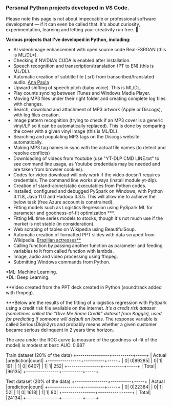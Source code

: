 ### Personal Python projects developed in VS Code. 

Please note this page is not about impeccable or professional software development — if it can even be called that. It's about curiosity, experimentation, learning and letting your creativity run free. 🐍

**Various projects that I've developed in Python, including:**

- AI video/image enhancement with open source code Real-ESRGAN (this is ML/DL*).
- Checking if NVIDIA's CUDA is enabled after installation.
- Speech recognition and transcription/translation (PT to EN) (this is ML/DL).
- Automatic creation of subtitle file (.srt) from transcribed/translated audio. [Ana Paula](https://drive.google.com/file/d/1B6sfs_E2MWkTN-DnnCS2a-nTI4polJzJ/view?usp=sharing)
- Upward shifting of speech pitch (baby voice). This is ML/DL.
- Play counts syncing between iTunes and Windows Media Player.
- Moving MP3 files under their right folder and creating complete log files with changes.
- Search, download and attachment of MP3 artwork (Apple or Discogs), with log files creation.
- Image pattern recognition (trying to check if an MP3 cover is a generic vinyl/LP so it can be automatically replaced). This is done by comparing the cover with a given vinyl image (this is ML/DL).
- Searching and populating MP3 tags on the Discogs website automatically.
- Making MP3 tag names in sync with the actual file names (to detect and resolve conflicts)
- Downloading of videos from Youtube (use "YT-DLP CMD LINE.txt" to see command line usage, as Youtube credentials may be needed and are taken from browser cookies). 
- Codes for video download will only work if the video doesn't requires credentials. The command line works always (install module yt-dlp).
- Creation of stand-alone/static executables from Python codes.
- Installed, configured and debugged PySpark on Windows, with Python 3.11.8, Java 11.0 and Hadoop 3.3.5. This will allow me to achieve the below task (free Azure account is constrained).
- Fitting models such as Logistics Regression using PySpark ML for parameter and goodness-of-fit optimization ***. 
- Fitting ML time series models to stocks, though it's not much use if the market is not stable (in consideration).
- Web scraping of tables on Wikipedia using BeautifulSoup.
- Automatic creation of formatted PPT slides with data scraped from Wikipedia. [Brazilian actresses**](https://drive.google.com/file/d/1l_Zxaq1p-71HO2b6AdjMkAQa74wRyHxH/view?usp=sharing)
- Calling function by passing another function as parameter and feeding variables to it from called function with lambda.
- Image, audio and video processing using ffmpeg.
- Submitting Windows commands from Python.


*ML: Machine Learning.<br>
*DL: Deep Learning.

**Video created from the PPT deck created in Python (soundtrack added with ffmpeg).

***Below are the results of the fitting of a logistics regression with PySpark using a credit risk file available on the internet.
*It's a credit risk dataset (sometimes called the "Give Me Some Credit" dataset from Kaggle), used for predicting if someone will default on loans.*
The response variable is called SeriousDlqin2yrs and probably means whether a given customer became serious delinquent in 2 years time horizon.

The area under the ROC curve (a measure of the goodness-of-fit of the model) is modest at best:
AUC: 0.687

Train dataset (20% of the data)
+----------------+----------+-----+
| Actual         |prediction|count|
+----------------+----------+-----+
|               0|         0|89285|
|               0|         1|  191|
|               1|         0| 6407|
|               1|         1|  252|
+----------------+----------+-----+
|           Total|          |96135|
+----------------+----------+-----+


Test dataset (20% of the data)
+----------------+----------+-----+
| Actual         |prediction|count|
+----------------+----------+-----+
|               0|         0|22384|
|               0|         1|   52|
|               1|         0| 1618|
|               1|         1|   80|
+----------------+----------+-----+
|           Total|          |24134|
+----------------+----------+-----+